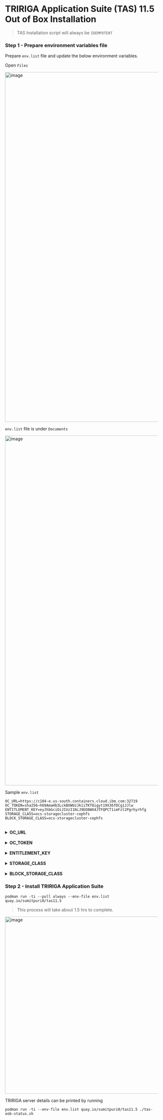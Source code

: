 # TRIRIGA Application Suite (TAS) 11.5 Out of Box Installation

> TAS Installation script will always be `IDEMPOTENT`


### Step 1 - Prepare environment variables file

Prepare `env.list` file and update the below environment variables.

Open `Files`

<img width="1152" alt="image" src="https://github.com/sumitpuri/techxchange23-2064-tririga-application-suite/assets/6925028/c3b3ac76-2864-4dad-8f59-73a30d7ace48">

`env.list` file is under `Documents`

<img width="1152" alt="image" src="https://github.com/sumitpuri/techxchange23-2064-tririga-application-suite/assets/6925028/7a394cb5-b986-4b27-9a99-eb515df4bfc4">


<br>

Sample `env.list`

```
OC_URL=https://c104-e.us-south.containers.cloud.ibm.com:32719
OC_TOKEN=sha256~h69AmaHb3LckBXWUzJk1iTKTOigyt19X36fDCg1JJlw
ENTITLEMENT_KEY=eyJhbGciOiJIUzI1NiJ9EO8WX4JTFQPCT1imFzl2Pgrhyrhfg
STORAGE_CLASS=ocs-storagecluster-cephfs
BLOCK_STORAGE_CLASS=ocs-storagecluster-cephfs
```

<br>
<details><summary><b>OC_URL</b></summary>
 
Login to OpenShift Cluster
 - Open `OpenShift Web Console`
 - Click `ocadmin` on top right.
 - Click `Copy Login Command`
 - Display Token
 - Copy the value after `--server=`
</details>

<br>
<details><summary><b>OC_TOKEN</b></summary>
 
Login to OpenShift Cluster
 - Open `OpenShift Web Console`
 - Click `ocadmin` on top right.
 - Click `Copy Login Command`
 - Display Token
 - Copy the value after `--token=`
</details>

<br>
<details><summary><b>ENTITLEMENT_KEY</b></summary>
 
Use Existing Entitlement Key present in the `env.list` file.

<br> 
Otherwise, check your entitlement using this [URL](https://myibm.ibm.com/products-services/containerlibrary)
</details>

<br>
<details><summary><b>STORAGE_CLASS</b></summary>
 
Navigate to Storage > StorageClasses in the OpenShift cluster to view available options. 

- OpenShift Data Foundation (ODF) uses `ocs-storagecluster-cephfs`
- IBM Cloud uses `ibmc-file-gold-gid`

Select  `ocs-storagecluster-cephfs`

</details>
 
<br>
<details><summary><b>BLOCK_STORAGE_CLASS</b></summary>
 
Navigate to Storage > StorageClasses in the OpenShift cluster to view available options. 

- OpenShift Data Foundation (ODF) uses `ocs-storagecluster-cephfs`
- IBM Cloud uses `ibmc-file-gold-gid`

Select  `ocs-storagecluster-cephfs`

</details>

 
### Step 2 - Install TRIRIGA Application Suite

```
podman run -ti --pull always --env-file env.list quay.io/sumitpuri0/tas11.5
```
> This process will take about 1.5 hrs to complete.

<img width="583" alt="image" src="https://github.com/user-attachments/assets/17460841-9582-4ae2-966c-0901e5444fc8">


TRIRIGA server details can be printed by running

```
podman run -ti --env-file env.list quay.io/sumitpuri0/tas11.5 ./tas-oob-status.sh
```

